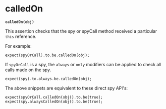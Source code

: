 # calledOn

**`calledOn(obj)`**

This assertion checks that the spy or spyCall method received a particular `this`
reference.

For example:

    expect(spyOrCall).to.be.calledOn(obj);

If `spyOrCall` is a spy, the `always` or `only` modifiers can be applied to check all
calls made on the spy.

    expect(spy).to.always.be.calledOn(obj);

The above snippets are equivalent to these direct spy API's:

    expect(spyOrCall.calledOn(obj)).to.be(true);
    expect(spy.alwaysCalledOn(obj)).to.be(true);
